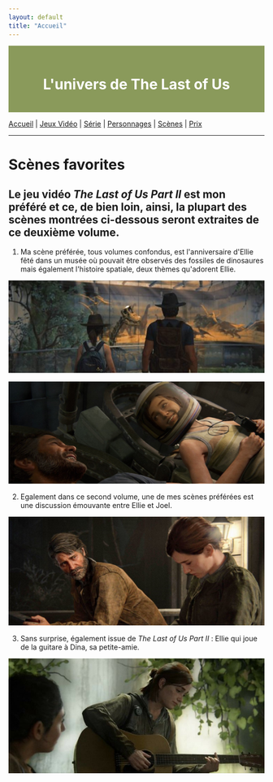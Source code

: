 ```yaml
---
layout: default
title: "Accueil"
---
```


<div style="background-color: #8A9A5B; padding: 20px; text-align: center; color: white;">
    <h1>L'univers de The Last of Us </h1>
</div>

[Accueil](index.md) | [Jeux Vidéo](jeuxvideo.md) | [Série](serie.md) | [Personnages](personnages.md) | [Scènes](scenes.md) | [Prix](prix.md)

---

# Scènes favorites

## Le jeu vidéo _The Last of Us Part II_ est mon préféré et ce, de bien loin, ainsi, la plupart des scènes montrées ci-dessous seront extraites de ce deuxième volume.

1. Ma scène préférée, tous volumes confondus, est l'anniversaire d'Ellie fêté dans un musée où pouvait être observés des fossiles de dinosaures mais également l'histoire spatiale, deux thèmes qu'adorent Ellie.

![Musée](assets/zoo.jpg)

![Space](assets/space.jpg)

2. Egalement dans ce second volume, une de mes scènes préférées est une discussion émouvante entre Ellie et Joel.

![Convo](assets/conversation.jpg)

3. Sans surprise, également issue de *The Last of Us Part II* : Ellie qui joue de la guitare à Dina, sa petite-amie.

![Guitare](assets/guitare.jpg)

